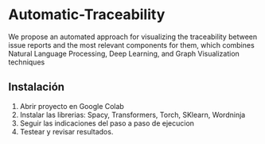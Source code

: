 # Automatic-Traceability
We propose an automated approach for visualizing the traceability between issue reports and the most relevant components for them, which combines Natural Language Processing, Deep Learning, and Graph Visualization techniques 


## Instalación

1. Abrir proyecto en Google Colab
2. Instalar las librerias: Spacy, Transformers, Torch, SKlearn, Wordninja
3. Seguir las indicaciones del paso a paso de ejecucion
4. Testear y revisar resultados.

